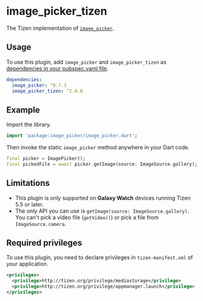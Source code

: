 # image_picker_tizen

The Tizen implementation of [`image_picker`](https://github.com/flutter/plugins/tree/master/packages/image_picker).

## Usage

To use this plugin, add `image_picker` and `image_picker_tizen` as [dependencies in your pubspec.yaml file](https://flutter.io/platform-plugins/).

```yaml
dependencies:
  image_picker: ^0.7.3
  image_picker_tizen: ^2.0.0
```

## Example

Import the library.

``` dart
import 'package:image_picker/image_picker.dart';
```

Then invoke the static `image_picker` method anywhere in your Dart code.

``` dart
final picker = ImagePicker();
final pickedFile = await picker.getImage(source: ImageSource.gallery);
```

## Limitations

- This plugin is only supported on **Galaxy Watch** devices running Tizen 5.5 or later.
- The only API you can use is `getImage(source: ImageSource.gallery)`. You can't pick a video file (`getVideo()`) or pick a file from `ImageSource.camera`.

## Required privileges

To use this plugin, you need to declare privileges in `tizen-manifest.xml` of your application.

``` xml
<privileges>
  <privilege>http://tizen.org/privilege/mediastorage</privilege>
  <privilege>http://tizen.org/privilege/appmanager.launch</privilege>
</privileges>
```
